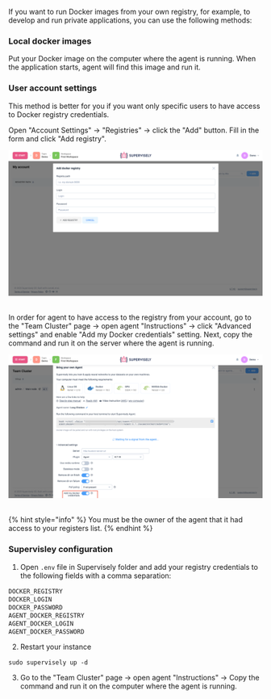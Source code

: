 If you want to run Docker images from your own registry, for example, to develop and run private applications, you can use the following methods:

### Local docker images
Put your Docker image on the computer where the agent is running. When the application starts, agent will find this image and run it.


### User account settings
This method is better for you if you want only specific users to have access to Docker registry credentials.


Open "Account Settings" -> "Registries" -> click the "Add" button. Fill in the form and click "Add registry".


![](add-custom-registry.png)
  
  
In order for agent to have access to the registry from your account, go to the "Team Cluster" page -> open agent "Instructions" -> click "Advanced settings" and enable "Add my Docker credentials" setting. Next, copy the command and run it on the server where the agent is running.
  
  
![](agent-custom-creds.png)
  
  
{% hint style="info" %} You must be the owner of the agent that it had access to your registers list. {% endhint %}


### Supervisley configuration 
1. Open `.env` file in Supervisely folder and add your registry credentials to the following fields with a comma separation:
```
DOCKER_REGISTRY
DOCKER_LOGIN
DOCKER_PASSWORD
AGENT_DOCKER_REGISTRY
AGENT_DOCKER_LOGIN
AGENT_DOCKER_PASSWORD
```

2. Restart your instance
```
sudo supervisely up -d
```
3. Go to the "Team Cluster" page -> open agent "Instructions" -> Copy the command and run it on the computer where the agent is running.
